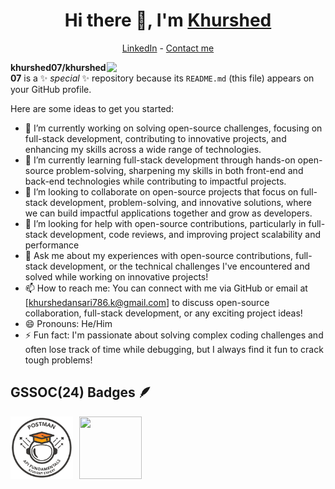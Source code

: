 <h1 align="center"> Hi there 👋, I'm <a href="https://www.linkedin.com/in/khurshed-ansari-615180229/">Khurshed</a> </h1>

<!--- Adding Header Elements -->
<p align="center">
<!--   <a href="http://sanjaykv.com/">Portfolio</a> - -->
  <a href="https://www.linkedin.com/in/khurshed-ansari-615180229/">LinkedIn</a> - 
<!--   <a href="https://x.com/sanjay_kv_">Twitter</a> - -->
<!--   <a href="https://recodehive.com/">Website</a> - -->
<!--   <a href="https://crowdsource.google.com/about/blog/community-spotlight-friendship/">Google Featured</a> - -->
  <a href="khurshedansari786.k@gmail.com">Contact me</a> 
</p>

<img src="https://raw.githubusercontent.com/sanjay-kv/sanjay-kv/main/Assets/illustration.png" min-width="300px" max-width="300px" width="350px" align="right">
<!-- <img src="https://img.freepik.com/premium-photo/laptop-with-code-coffee-cup-smartphone-dark-blue-background-isometric-illustration_1187703-35352.jpg?w=1060" min-width="300px" max-width="300px" width="350px align="right"> -->


**khurshed07/khurshed07** is a ✨ _special_ ✨ repository because its `README.md` (this file) appears on your GitHub profile.

Here are some ideas to get you started:

- 🔭 I’m currently working on solving open-source challenges, focusing on full-stack development, contributing to innovative projects, and enhancing my skills across a wide range of technologies.
- 🌱 I’m currently learning full-stack development through hands-on open-source problem-solving, sharpening my skills in both front-end and back-end technologies while contributing to impactful projects.
- 👯 I’m looking to collaborate on open-source projects that focus on full-stack development, problem-solving, and innovative solutions, where we can build impactful applications together and grow as developers.
- 🤔 I’m looking for help with open-source contributions, particularly in full-stack development, code reviews, and improving project scalability and performance
- 💬 Ask me about my experiences with open-source contributions, full-stack development, or the technical challenges I've encountered and solved while working on innovative projects!
- 📫 How to reach me: You can connect with me via GitHub or email at [khurshedansari786.k@gmail.com] to discuss open-source collaboration, full-stack development, or any exciting project ideas!
- 😄 Pronouns: He/Him
- ⚡ Fun fact: I'm passionate about solving complex coding challenges and often lose track of time while debugging, but I always find it fun to crack tough problems!

## GSSOC(24) Badges 🪶
<div style='display:flex; align-items:center; gap: 10px;' align='center'><a href="https://github.com/khurshed07/khurshed07/blob/main/postman%20khurshed%20api.pdf">
<img src="Postman - Postman API Fundamentals Student Expert - 2024-10-23.png" width="100px" height="100px" /> </a>
  <a href="https://github.com/khurshed07/khurshed07/blob/main/Share%20Badge.png">
  <img src="https://raw.githubusercontent.com/GSSoC24/Postman-Challenge/main/docs/assets/1.png" width="100px" height="100px" /></a>

 </a>
</div>
